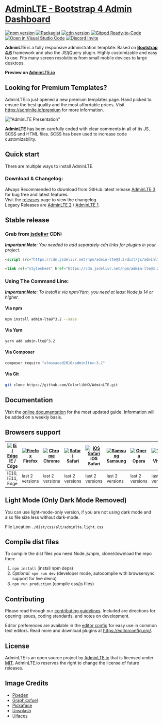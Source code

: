 # [AdminLTE - Bootstrap 4 Admin Dashboard](https://adminlte.io)

[![npm version](https://img.shields.io/npm/v/admin-lte/latest.svg)](https://www.npmjs.com/package/admin-lte)
[![Packagist](https://img.shields.io/packagist/v/almasaeed2010/adminlte.svg)](https://packagist.org/packages/almasaeed2010/adminlte)
[![cdn version](https://data.jsdelivr.com/v1/package/npm/admin-lte/badge)](https://www.jsdelivr.com/package/npm/admin-lte)
[![Gitpod Ready-to-Code](https://img.shields.io/badge/Gitpod-Ready--to--Code-blue?logo=gitpod)](https://gitpod.io/from-referrer/)
[![Open in Visual Studio Code](https://open.vscode.dev/badges/open-in-vscode.svg)](https://open.vscode.dev/ColorlibHQ/AdminLTE)
[![Discord Invite](https://img.shields.io/badge/discord-join%20now-green)](https://discord.gg/jfdvjwFqfz)

**AdminLTE** is a fully responsive administration template. Based on **[Bootstrap 4.6](https://getbootstrap.com/)** framework and also the JS/jQuery plugin.
Highly customizable and easy to use. Fits many screen resolutions from small mobile devices to large desktops.

**Preview on [AdminLTE.io](https://adminlte.io/themes/v3)**

## Looking for Premium Templates?

AdminLTE.io just opened a new premium templates page. Hand picked to ensure the best quality and the most affordable
prices. Visit <https://adminlte.io/premium> for more information.

!["AdminLTE Presentation"](https://adminlte.io/AdminLTE3.png "AdminLTE Presentation")

**AdminLTE** has been carefully coded with clear comments in all of its JS, SCSS and HTML files.
SCSS has been used to increase code customizability.

## Quick start
There are multiple ways to install AdminLTE.

### Download & Changelog:
Always Recommended to download from GitHub latest release [AdminLTE 3](https://github.com/ColorlibHQ/AdminLTE/releases/latest) for bug free and latest features.\
Visit the [releases](https://github.com/ColorlibHQ/AdminLTE/releases) page to view the changelog.\
Legacy Releases are [AdminLTE 2](https://github.com/ColorlibHQ/AdminLTE/releases/tag/v2.4.18) / [AdminLTE 1](https://github.com/ColorlibHQ/AdminLTE/releases/tag/1.3.1).

## Stable release
### Grab from [jsdelivr](https://www.jsdelivr.com/package/npm/admin-lte) CDN:
_**Important Note**: You needed to add separately cdn links for plugins in your project._
```html
<script src="https://cdn.jsdelivr.net/npm/admin-lte@3.2/dist/js/adminlte.min.js"></script>
```
```html
<link rel="stylesheet" href="https://cdn.jsdelivr.net/npm/admin-lte@3.2/dist/css/adminlte.min.css">
```
### Using The Command Line:
_**Important Note**: To install it via npm/Yarn, you need at least Node.js 14 or higher._
#### Via npm
```bash
npm install admin-lte@^3.2 --save
```
#### Via Yarn
```bash
yarn add admin-lte@^3.2
```
#### Via Composer
```bash
composer require "almasaeed2010/adminlte=~3.2"
```
#### Via Git
```bash
git clone https://github.com/ColorlibHQ/AdminLTE.git
```

## Documentation

Visit the [online documentation](https://adminlte.io/docs/3.2/) for the most
updated guide. Information will be added on a weekly basis.

## Browsers support

| [<img src="https://raw.githubusercontent.com/alrra/browser-logos/master/src/edge/edge_48x48.png" alt="IE / Edge" width="24px" height="24px" />](http://godban.github.io/browsers-support-badges/)<br/>IE / Edge | [<img src="https://raw.githubusercontent.com/alrra/browser-logos/master/src/firefox/firefox_48x48.png" alt="Firefox" width="24px" height="24px" />](http://godban.github.io/browsers-support-badges/)<br/>Firefox | [<img src="https://raw.githubusercontent.com/alrra/browser-logos/master/src/chrome/chrome_48x48.png" alt="Chrome" width="24px" height="24px" />](http://godban.github.io/browsers-support-badges/)<br/>Chrome | [<img src="https://raw.githubusercontent.com/alrra/browser-logos/master/src/safari/safari_48x48.png" alt="Safari" width="24px" height="24px" />](http://godban.github.io/browsers-support-badges/)<br/>Safari | [<img src="https://raw.githubusercontent.com/alrra/browser-logos/master/src/safari-ios/safari-ios_48x48.png" alt="iOS Safari" width="24px" height="24px" />](http://godban.github.io/browsers-support-badges/)<br/>iOS Safari | [<img src="https://raw.githubusercontent.com/alrra/browser-logos/master/src/samsung-internet/samsung-internet_48x48.png" alt="Samsung" width="24px" height="24px" />](http://godban.github.io/browsers-support-badges/)<br/>Samsung | [<img src="https://raw.githubusercontent.com/alrra/browser-logos/master/src/opera/opera_48x48.png" alt="Opera" width="24px" height="24px" />](http://godban.github.io/browsers-support-badges/)<br/>Opera | [<img src="https://raw.githubusercontent.com/alrra/browser-logos/master/src/vivaldi/vivaldi_48x48.png" alt="Vivaldi" width="24px" height="24px" />](http://godban.github.io/browsers-support-badges/)<br/>Vivaldi | [<img src="https://raw.githubusercontent.com/alrra/browser-logos/master/src/electron/electron_48x48.png" alt="Electron" width="24px" height="24px" />](http://godban.github.io/browsers-support-badges/)<br/>Electron |
| --------- | --------- | --------- | --------- | --------- | --------- | --------- | --------- | --------- |
| IE10, IE11, Edge| last 2 versions| last 2 versions| last 2 versions| last 2 versions| last 2 versions| last 2 versions| last 2 versions| last 2 versions

## Light Mode (Only Dark Mode Removed)
You can use light-mode-only version, if you are not using dark mode and also file size less without dark-mode.

File Location `./dist/css/alt/adminlte.light.css`


## Compile dist files

To compile the dist files you need Node.js/npm, clone/download the repo then:

1. `npm install` (install npm deps)
2. _Optional:_ `npm run dev` (developer mode, autocompile with browsersync support for live demo)
3. `npm run production` (compile css/js files)


## Contributing

Please read through our [contributing guidelines](https://github.com/ColorlibHQ/AdminLTE/tree/master/.github/CONTRIBUTING.md). Included are directions for opening issues, coding standards, and notes on development.

Editor preferences are available in the [editor config](https://github.com/twbs/bootstrap/blob/main/.editorconfig) for easy use in common text editors. Read more and download plugins at <https://editorconfig.org/>.


## License

AdminLTE is an open source project by [AdminLTE.io](https://adminlte.io) that is licensed under [MIT](https://opensource.org/licenses/MIT).
AdminLTE.io reserves the right to change the license of future releases.

## Image Credits

- [Pixeden](http://www.pixeden.com/psd-web-elements/flat-responsive-showcase-psd)
- [Graphicsfuel](https://www.graphicsfuel.com/2013/02/13-high-resolution-blur-backgrounds/)
- [Pickaface](https://pickaface.net/)
- [Unsplash](https://unsplash.com/)
- [Uifaces](http://uifaces.com/)
#

